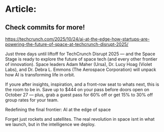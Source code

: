 # Article:

## Check commits for more!
https://techcrunch.com/2025/10/24/ai-at-the-edge-how-startups-are-powering-the-future-of-space-at-techcrunch-disrupt-2025/

Just three days until liftoff for TechCrunch Disrupt 2025 — and the Space Stage is ready to explore the future of space tech (and every other frontier of innovation). Space leaders Adam Maher (Ursa), Dr. Lucy Hoag (Violet Labs), and Dr. Debra L. Emmons (The Aerospace Corporation) will unpack how AI is transforming life in orbit.

If youre after insights, inspiration, and a front-row seat to whats next, this is the room to be in. Save up to $444 on your pass before doors open on October 27 — plus, grab a guest pass for 60% off or get 15% to 30% off group rates for your team.

Redefining the final frontier: AI at the edge of space

Forget just rockets and satellites. The real revolution in space isnt in what we launch, but in the intelligence we deploy.